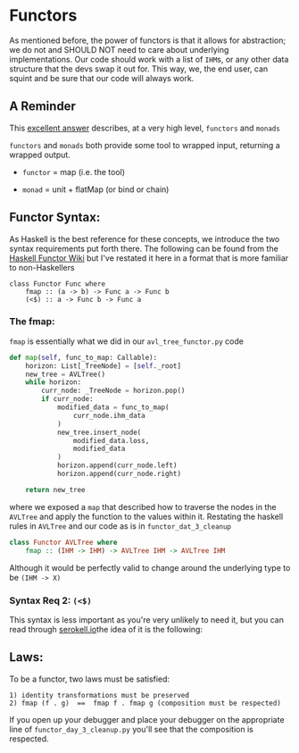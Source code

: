 # Functors

As mentioned before, the power of functors is that it allows for abstraction; we do not and SHOULD NOT need to care
about underlying
implementations. Our code should work with a list of `IHM`s, or any other data structure that the devs swap it out for.
This way,
we, the end user, can squint and be sure that our code will always work.

## A Reminder

This [excellent answer](https://stackoverflow.com/a/56601178/3532564) describes, at a very high level, `functors`
and `monads`

`functors` and `monads` both provide some tool to wrapped input, returning a wrapped output.

- `functor` = map (i.e. the tool)

- `monad` = unit + flatMap (or bind or chain)

## Functor Syntax:

As Haskell is the best reference for these concepts, we introduce the two syntax requirements put forth there. The
following can be found from the [Haskell Functor Wiki](https://wiki.haskell.org/Functor) but I've restated it here in a
format that is more familiar to non-Haskellers

```haskel
class Functor Func where
    fmap :: (a -> b) -> Func a -> Func b
    (<$) :: a -> Func b -> Func a
```

### The fmap:

`fmap` is essentially what we did in our `avl_tree_functor.py` code

```python
def map(self, func_to_map: Callable):
    horizon: List[_TreeNode] = [self._root]
    new_tree = AVLTree()
    while horizon:
        curr_node: _TreeNode = horizon.pop()
        if curr_node:
            modified_data = func_to_map(
                curr_node.ihm_data
            )
            new_tree.insert_node(
                modified_data.loss,
                modified_data
            )
            horizon.append(curr_node.left)
            horizon.append(curr_node.right)

    return new_tree
```

where we exposed a `map` that described how to traverse the nodes in the `AVLTree` and apply the function to the values
within it. Restating the haskell rules in `AVLTree` and our code as is in `functor_dat_3_cleanup`

```haskell
class Functor AVLTree where
    fmap :: (IHM -> IHM) -> AVLTree IHM -> AVLTree IHM
```

Although it would be perfectly valid to change around the underlying type to be `(IHM -> X)`

### Syntax Req 2: `(<$)`

This syntax is less important as you're very unlikely to need it, but you can read
through [serokell.io](https://serokell.io/blog/whats-that-typeclass-functor#the-(<%24)-operator)the idea of it is the
following:

## Laws:

To be a functor, two laws must be satisfied:

```
1) identity transformations must be preserved
2) fmap (f . g)  ==  fmap f . fmap g (composition must be respected)
```

If you open up your debugger and place your debugger on the appropriate line of `functor_day_3_cleanup.py` you'll see
that the composition is respected. 